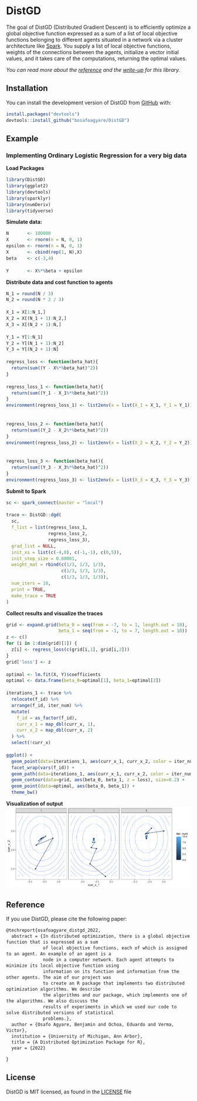 
<!-- README.md is generated from README.Rmd. Please edit that file -->

# DistGD

<!-- badges: start -->
<!-- badges: end -->

The goal of DistGD (Distributed Gradient Descent) is to efficiently
optimize a global objective function expressed as a sum of a list of
local objective functions belonging to different agents situated in a
network via a cluster architecture like
[Spark](https://spark.apache.org/). You supply a list of local objective
functions, weights of the connections between the agents, initialize a
vector initial values, and it takes care of the computations, returning the
optimal values.

*You can read more about the [reference](papers/yang_et_al_2019.pdf) and
the [write-up](papers/report.pdf) for this library.*

## Installation

You can install the development version of DistGD from
[GitHub](https://github.com/bosafoagyare/DistGD/) with:

``` r
install.packages("devtools")
devtools::install_github("bosafoagyare/DistGD")
```

## Example

### Implementing Ordinary Logistic Regression for a very big data

**Load Packages**

``` r
library(DistGD)
library(ggplot2)
library(devtools)
library(sparklyr)
library(numDeriv)
library(tidyverse)
```

**Simulate data:**

``` r
N       <- 100000
X       <- rnorm(n = N, 0, 1)
epsilon <- rnorm(n = N, 0, 1)
X       <- cbind(rep(1, N),X)
beta    <- c(-3,4)

Y       <- X%*%beta + epsilon
```

**Distribute data and cost function to agents**

``` r
N_1 = round(N / 3)
N_2 = round(N * 2 / 3)

X_1 = X[1:N_1,]
X_2 = X[(N_1 + 1):N_2,]
X_3 = X[(N_2 + 1):N,]

Y_1 = Y[1:N_1]
Y_2 = Y[(N_1 + 1):N_2]
Y_3 = Y[(N_2 + 1):N]

regress_loss <- function(beta_hat){
  return(sum((Y - X%*%beta_hat)^2))
}

regress_loss_1 <- function(beta_hat){
  return(sum((Y_1 - X_1%*%beta_hat)^2))
}
environment(regress_loss_1) <- list2env(x = list(X_1 = X_1, Y_1 = Y_1))


regress_loss_2 <- function(beta_hat){
  return(sum((Y_2 - X_2%*%beta_hat)^2))
}
environment(regress_loss_2) <- list2env(x = list(X_2 = X_2, Y_2 = Y_2))


regress_loss_3 <- function(beta_hat){
  return(sum((Y_3 - X_3%*%beta_hat)^2))
}
environment(regress_loss_3) <- list2env(x = list(X_3 = X_3, Y_3 = Y_3))
```

**Submit to Spark**

``` r
sc <- spark_connect(master = "local")

trace <- DistGD::dgd(
  sc,
  f_list = list(regress_loss_1, 
                regress_loss_2,
                regress_loss_3),
  grad_list = NULL,
  init_xs = list(c(-4,0), c(-1,-1), c(0,5)),
  init_step_size = 0.00001,
  weight_mat = rbind(c(1/3, 1/3, 1/3), 
                     c(1/3, 1/3, 1/3), 
                     c(1/3, 1/3, 1/3)),
  num_iters = 10,
  print = TRUE,
  make_trace = TRUE
)
```

**Collect results and visualize the traces**

``` r
grid <- expand.grid(beta_0 = seq(from = -7, to = 1, length.out = 10),
                    beta_1 = seq(from = -1, to = 7, length.out = 10))
z <- c()
for (i in 1:dim(grid)[1]) {
  z[i] <- regress_loss(c(grid[i,1], grid[i,2]))
}
grid['loss'] <- z

optimal <- lm.fit(X, Y)$coefficients
optimal <- data.frame(beta_0=optimal[1], beta_1=optimal[2])

iterations_1 <- trace %>%
  relocate(f_id) %>%
  arrange(f_id, iter_num) %>%
  mutate(
    f_id = as_factor(f_id),
    curr_x_1 = map_dbl(curr_x, 1),
    curr_x_2 = map_dbl(curr_x, 2)
  ) %>%
  select(!curr_x)

ggplot() +
  geom_point(data=iterations_1, aes(curr_x_1, curr_x_2, color = iter_num)) +
  facet_wrap(vars(f_id)) +
  geom_path(data=iterations_1, aes(curr_x_1, curr_x_2, color = iter_num)) +
  geom_contour(data=grid, aes(beta_0, beta_1, z = loss), size=0.2) + 
  geom_point(data=optimal, aes(beta_0, beta_1)) + 
  theme_bw()
```

**Visualization of output** ![](OLS.jpg)

## Reference

If you use DistGD, please cite the following paper:

    @techreport{osafoagyare_distgd_2022,
      abstract = {In distributed optimization, there is a global objective function that is expressed as a sum
                  of local objective functions, each of which is assigned to an agent. An example of an agent is a
                  node in a computer network. Each agent attempts to minimize its local objective function using
                  information on its function and information from the other agents. The aim of our project was
                  to create an R package that implements two distributed optimization algorithms. We describe
                  the algorithms and our package, which implements one of the algorithms. We also discuss the
                  results of experiments in which we used our code to solve distributed versions of statistical
                  problems.},
      author = {Osafo Agyare, Benjamin and Ochoa, Eduardo and Verma, Victor},
      institution = {University of Michigan, Ann Arbor},
      title = {A Distributed Optimization Package for R},
      year = {2022}
}


## License

DistGD is MIT licensed, as found in the [LICENSE](LICENSE) file
